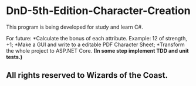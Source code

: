 # DnD-5th-Edition-Character-Creation
This program is being developed for study and learn C#.

For future:
*Calculate the bonus of each attribute. Example: 12 of strength, +1;
*Make a GUI and write to a editable PDF Character Sheet;
*Transform the whole project to ASP.NET Core.
**(In some step implement TDD and unit tests.)**

## All rights reserved to Wizards of the Coast.

